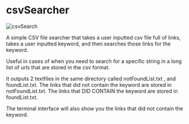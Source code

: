 # csvSearcher

![csvSearch](https://github.com/Kclamberth/csvSearcher/assets/127368340/bb33cb56-648a-470c-bca9-bd1af9853781)


A simple CSV file searcher that takes a user inputted csv file full of links, takes a user inputted keyword, and then searches those links for the keyword.

Useful in cases of when you need to search for a specific string in a long list of urls that are stored in the csv format. 

It outputs 2 textfiles in the same directory called notFoundList.txt , and foundList.txt.
The links that did not contain the keyword are stored in notFoundList.txt.
The links that DID CONTAIN the keyword are stored in foundList.txt.

The terminal interface will also show you the links that did not contain the keyword. 
